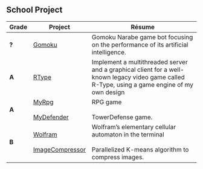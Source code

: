 ## School Project

| Grade |  Project | Résume |
| --- | --- | --- |
| **?** | [Gomoku](https://github.com/MeyCorentin/Gomoku) | Gomoku Narabe game bot focusing on the performance of its artificial intelligence. |
| **A** | [RType](https://github.com/MeyCorentin/Rtype) | Implement a multithreaded server and a graphical client for a well-known legacy video game called R-Type, using a game engine of my own design |
| **A** | [MyRpg](https://github.com/MeyCorentin/MyRpg)<br/><br/>[MyDefender](https://github.com/MeyCorentin/MyDefender) | RPG game<br/><br/>TowerDefense game. |
| **B** | [Wolfram](https://github.com/MeyCorentin/Wolfram)<br/><br/>[ImageCompressor](https://github.com/MeyCorentin/ImageCompressor)|  Wolfram’s elementary cellular automaton in the terminal<br/><br/>Parallelized K-means algorithm to compress images.
